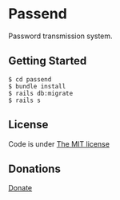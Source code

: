 Passend
=======

Password transmission system.

## Getting Started

```shell
$ cd passend
$ bundle install
$ rails db:migrate
$ rails s
```

## License
Code is under [The MIT license](LICENSE)

## Donations
[Donate](https://gum.co/mXcR)
